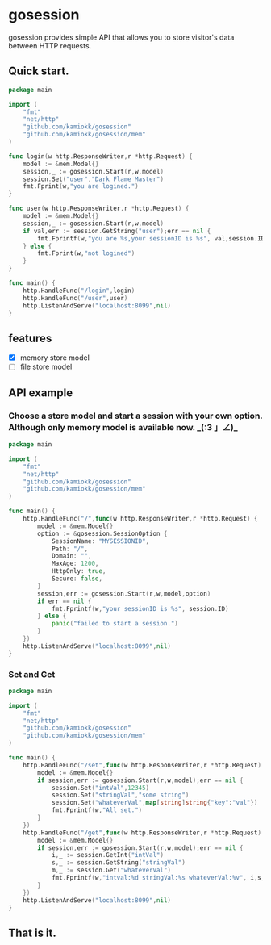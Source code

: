 # gosession
gosession provides simple API that allows you to store visitor's data between HTTP requests.

## Quick start.
```go
package main

import (
	"fmt"
	"net/http"
	"github.com/kamiokk/gosession"
	"github.com/kamiokk/gosession/mem"
)

func login(w http.ResponseWriter,r *http.Request) {
	model := &mem.Model{}
	session,_ := gosession.Start(r,w,model)
	session.Set("user","Dark Flame Master")
	fmt.Fprint(w,"you are logined.")
}

func user(w http.ResponseWriter,r *http.Request) {
	model := &mem.Model{}
	session,_ := gosession.Start(r,w,model)
	if val,err := session.GetString("user");err == nil {
		fmt.Fprintf(w,"you are %s,your sessionID is %s", val,session.ID)
	} else {
		fmt.Fprint(w,"not logined")
	}
}

func main() {
	http.HandleFunc("/login",login)
	http.HandleFunc("/user",user)
	http.ListenAndServe("localhost:8099",nil)
}
```

## features
- [x] memory store model
- [ ] file store model

## API example
### Choose a store model and start a session with your own option. Although only memory model is available now. \_(:3 」∠)\_
```go
package main

import (
	"fmt"
	"net/http"
	"github.com/kamiokk/gosession"
	"github.com/kamiokk/gosession/mem"
)

func main() {
	http.HandleFunc("/",func(w http.ResponseWriter,r *http.Request) {
		model := &mem.Model{}
		option := &gosession.SessionOption {
			SessionName: "MYSESSIONID",
			Path: "/",
			Domain: "",
			MaxAge: 1200,
			HttpOnly: true,
			Secure: false,
		}
		session,err := gosession.Start(r,w,model,option)
		if err == nil {
			fmt.Fprintf(w,"your sessionID is %s", session.ID)
		} else {
			panic("failed to start a session.")
		}
	})
	http.ListenAndServe("localhost:8099",nil)
}
```
### Set and Get
```go
package main

import (
	"fmt"
	"net/http"
	"github.com/kamiokk/gosession"
	"github.com/kamiokk/gosession/mem"
)

func main() {
	http.HandleFunc("/set",func(w http.ResponseWriter,r *http.Request) {
		model := &mem.Model{}
		if session,err := gosession.Start(r,w,model);err == nil {
			session.Set("intVal",12345)
			session.Set("stringVal","some string")
			session.Set("whateverVal",map[string]string{"key":"val"})
			fmt.Fprintf(w,"All set.")
		}
	})
	http.HandleFunc("/get",func(w http.ResponseWriter,r *http.Request) {
		model := &mem.Model{}
		if session,err := gosession.Start(r,w,model);err == nil {
			i,_ := session.GetInt("intVal")
			s,_ := session.GetString("stringVal")
			m,_ := session.Get("whateverVal")
			fmt.Fprintf(w,"intval:%d stringVal:%s whateverVal:%v", i,s,m)
		}
	})
	http.ListenAndServe("localhost:8099",nil)
}
```
## That is it.